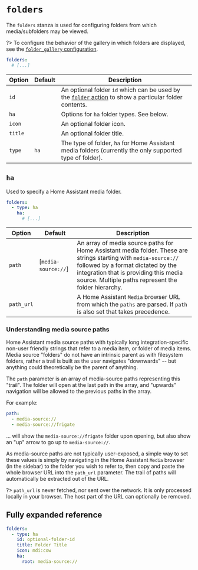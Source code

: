 # `folders`

The `folders` stanza is used for configuring folders from which media/subfolders may be viewed.

?> To configure the behavior of the gallery in which folders are displayed, see the [`folder_gallery` configuration](./folder-gallery.md).

```yaml
folders:
  # [...]
```

| Option  | Default | Description                                                                                                                                    |
| ------- | ------- | ---------------------------------------------------------------------------------------------------------------------------------------------- |
| `id`    |         | An optional folder `id` which can be used by the [`folder` action](./actions/custom/README.md?id=folder) to show a particular folder contents. |
| `ha`    |         | Options for `ha` folder types. See below.                                                                                                      |
| `icon`  |         | An optional folder icon.                                                                                                                       |
| `title` |         | An optional folder title.                                                                                                                      |
| `type`  | `ha`    | The type of folder, `ha` for Home Assistant media folders (currently the only supported type of folder).                                       |

## `ha`

Used to specify a Home Assistant media folder.

```yaml
folders:
  - type: ha
    ha:
      # [...]
```

| Option     | Default             | Description                                                                                                                                                                                                                                            |
| ---------- | ------------------- | ------------------------------------------------------------------------------------------------------------------------------------------------------------------------------------------------------------------------------------------------------ |
| `path`     | [`media-source://`] | An array of media source paths for Home Assistant media folder. These are strings starting with `media-source://` followed by a format dictated by the integration that is providing this media source. Multiple paths represent the folder hierarchy. |
| `path_url` |                     | A Home Assistant `Media` browser URL from which the `paths` are parsed. If `path` is also set that takes precedence.                                                                                                                                   |

### Understanding media source paths

Home Assistant media source paths with typically long integration-specific
non-user friendly strings that refer to a media item, or folder of media items.
Media source "folders" do not have an intrinsic parent as with filesystem
folders, rather a trail is built as the user navigates "downwards" -- but
anything could theoretically be the parent of anything.

The `path` parameter is an array of media-source paths representing this
"trail". The folder will open at the last path in the array, and "upwards"
navigation will be allowed to the previous paths in the array.

For example:

```yaml
path:
  - media-source://
  - media-source://frigate
```

... will show the `media-source://frigate` folder upon opening, but also show an
"up" arrow to go up to `media-source://`.

As media-source paths are not typically user-exposed, a simple way to set these
values is simply by navigating in the Home Assistant `Media` browser (in the
sidebar) to the folder you wish to refer to, then copy and paste the whole
browser URL into the `path_url` parameter. The trail of paths will automatically
be extracted out of the URL.

?> `path_url` is never fetched, nor sent over the network. It is only processed
locally in your browser. The host part of the URL can optionally be removed.

## Fully expanded reference

[](common/expanded-warning.md ':include')

```yaml
folders:
  - type: ha
    id: optional-folder-id
    title: Folder Title
    icon: mdi:cow
    ha:
      root: media-source://
```
